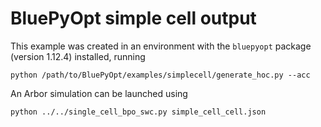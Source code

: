# BluePyOpt simple cell output

This example was created in an environment with the `bluepyopt` package (version 1.12.4) installed, running

```shell
python /path/to/BluePyOpt/examples/simplecell/generate_hoc.py --acc
```

An Arbor simulation can be launched using

```shell
python ../../single_cell_bpo_swc.py simple_cell_cell.json
```
